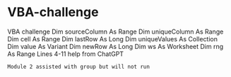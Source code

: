 # VBA-challenge
VBA challenge
 Dim sourceColumn As Range
    Dim uniqueColumn As Range
    Dim cell As Range
    Dim lastRow As Long
    Dim uniqueValues As Collection
    Dim value As Variant
    Dim newRow As Long
    Dim ws As Worksheet
    Dim rng As Range
    Lines 4-11 help from ChatGPT

    Module 2 assisted with group but will not run
